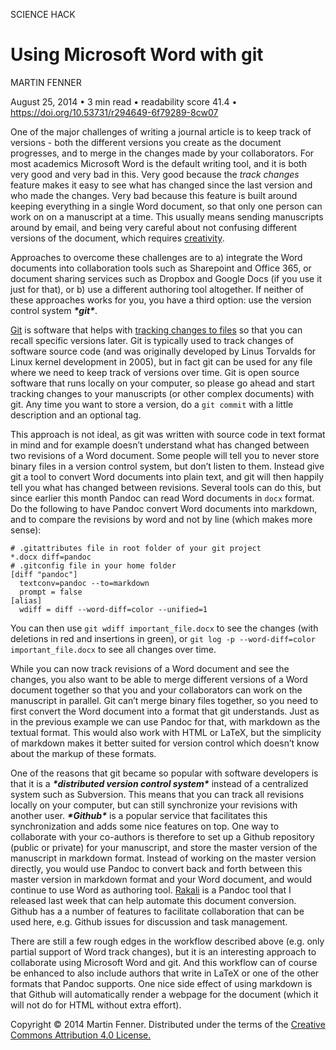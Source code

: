 SCIENCE HACK

# Using Microsoft Word with git

MARTIN FENNER

August 25, 2014 • 3 min read • readability score 41.4 •
https://doi.org/10.53731/r294649-6f79289-8cw07

One of the major challenges of writing a journal article is to keep track of versions - both the different versions you create as the document progresses, and to merge in the changes made by your collaborators. For most academics Microsoft Word is the default writing tool, and it is both very good and very bad in this. Very good because the *track changes* feature makes it easy to see what has changed since the last version and who made the changes. Very bad because this feature is built around keeping everything in a single Word document, so that only one person can work on on a manuscript at a time. This usually means sending manuscripts around by email, and being very careful about not confusing different versions of the document, which requires [creativity](http://www.phdcomics.com/comics/archive.php?comicid=1531).

Approaches to overcome these challenges are to a) integrate the Word documents into collaboration tools such as Sharepoint and Office 365, or document sharing services such as Dropbox and Google Docs (if you use it just for that), or b) use a different authoring tool altogether. If neither of these approaches works for you, you have a third option: use the version control system ***\*git\****.

[Git](http://www.mulvany.net/presentations/WikimaniaOpenScholarshipTalk.slides.html#/3) is software that helps with [tracking changes to files](https://git-scm.com/book/en/Getting-Started-About-Version-Control) so that you can recall specific versions later. Git is typically used to track changes of software source code (and was originally developed by Linus Torvalds for Linux kernel development in 2005), but in fact git can be used for any file where we need to keep track of versions over time. Git is open source software that runs locally on your computer, so please go ahead and start tracking changes to your manuscripts (or other complex documents) with git. Any time you want to store a version, do a `git commit` with a little description and an optional tag.

This approach is not ideal, as git was written with source code in text format in mind and for example doesn’t understand what has changed between two revisions of a Word document. Some people will tell you to never store binary files in a version control system, but don’t listen to them. Instead give git a tool to convert Word documents into plain text, and git will then happily tell you what has changed between revisions. Several tools can do this, but since earlier this month Pandoc can read Word documents in `docx` format. Do the following to have Pandoc convert Word documents into markdown, and to compare the revisions by word and not by line (which makes more sense):

```
# .gitattributes file in root folder of your git project
*.docx diff=pandoc
# .gitconfig file in your home folder
[diff "pandoc"]
  textconv=pandoc --to=markdown
  prompt = false
[alias]
  wdiff = diff --word-diff=color --unified=1
```

You can then use `git wdiff important_file.docx` to see the changes (with deletions in red and insertions in green), or `git log -p --word-diff=color important_file.docx` to see all changes over time.

While you can now track revisions of a Word document and see the changes, you also want to be able to merge different versions of a Word document together so that you and your collaborators can work on the manuscript in parallel. Git can’t merge binary files together, so you need to first convert the Word document into a format that git understands. Just as in the previous example we can use Pandoc for that, with markdown as the textual format. This would also work with HTML or LaTeX, but the simplicity of markdown makes it better suited for version control which doesn’t know about the markup of these formats.

One of the reasons that git became so popular with software developers is that it is a ***\*distributed version control system\**** instead of a centralized system such as Subversion. This means that you can track all revisions locally on your computer, but can still synchronize your revisions with another user. ***\*Github\**** is a popular service that facilitates this synchronization and adds some nice features on top. One way to collaborate with your co-authors is therefore to set up a Github repository (public or private) for your manuscript, and store the master version of the manuscript in markdown format. Instead of working on the master version directly, you would use Pandoc to convert back and forth between this master version in markdown format and your Word document, and would continue to use Word as authoring tool. [Rakali](https://sensiblescience.io/mfenner/introducing-rakali/) is a Pandoc tool that I released last week that can help automate this document conversion. Github has a a number of features to facilitate collaboration that can be used here, e.g. Github issues for discussion and task management.

There are still a few rough edges in the workflow described above (e.g. only partial support of Word track changes), but it is an interesting approach to collaborate using Microsoft Word and git. And this workflow can of course be enhanced to also include authors that write in LaTeX or one of the other formats that Pandoc supports. One nice side effect of using markdown is that Github will automatically render a webpage for the document (which it will not do for HTML without extra effort).

Copyright © 2014 Martin Fenner. Distributed under the terms of the [Creative Commons Attribution 4.0 License.](https://creativecommons.org/licenses/by/4.0/legalcode)